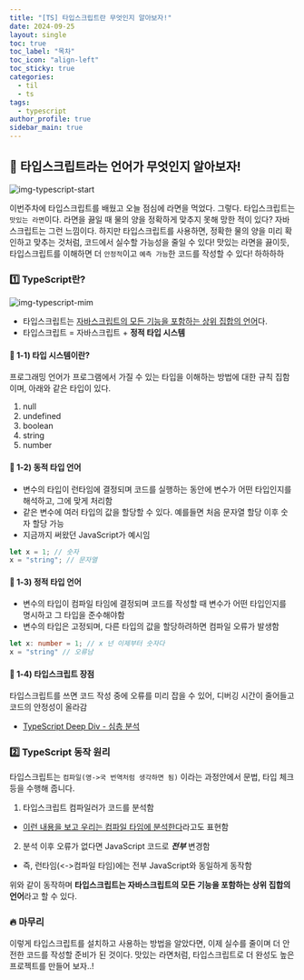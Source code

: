 ```yaml
---
title: "[TS] 타입스크립트란 무엇인지 알아보자!"
date: 2024-09-25
layout: single
toc: true
toc_label: "목차"
toc_icon: "align-left"
toc_sticky: true
categories:
  - til
  - ts  
tags:
  - typescript
author_profile: true
sidebar_main: true
---
```


## :ledger: 타입스크립트라는 언어가 무엇인지 알아보자!

![img-typescript-start](https://github.com/user-attachments/assets/358bd633-bbb5-4c19-ad78-50ee76e6daa1)

이번주차에 타입스크립트를 배웠고 오늘 점심에 라면을 먹었다. 그렇다. 타입스크립트는 `맛있는 라면`이다. 라면을 끓일 때 물의 양을 정확하게 맞추지 못해 망한 적이 있다? 자바스크립트는 그런 느낌이다. 하지만 타입스크립트를 사용하면, 정확한 물의 양을 미리 확인하고 맞추는 것처럼, 코드에서 실수할 가능성을 줄일 수 있다! 맛있는 라면을 끓이듯, 타입스크립트를 이해하면 더 `안정적`이고 `예측 가능`한 코드를 작성할 수 있다! 하하하하 

### :one: TypeScript란?

![img-typescript-mim](https://github.com/user-attachments/assets/54d3126f-66b5-42c0-a641-06c3d12412bd)

- 타입스크립트는 <u>자바스크립트의 모든 기능을 포함하는 상위 집합의 언어</u>다.
- 타입스크립트 = 자바스크립트 + <b>정적 타입 시스템</b>

#### :pushpin: 1-1) 타입 시스템이란?
프로그래밍 언어가 프로그램에서 가질 수 있는 타입을 이해하는 방법에 대한 규칙 집함이며, 아래와 같은 타입이 있다.

1. null
2. undefined
3. boolean
4. string
5. number

#### :pushpin: 1-2) 동적 타입 언어
- 변수의 타입이 런타임에 결정되며 코드를 실행하는 동안에 변수가 어떤 타입인지를 해석하고, 그에 맞게 처리함
- 같은 변수에 여러 타입의 값을 할당할 수 있다. 예를들면 처음 문자열 할당 이후 숫자 할당 가능
- 지금까지 써왔던 JavaScript가 예시임

```javascript
let x = 1; // 숫자
x = "string"; // 문자열
```

#### :pushpin: 1-3) 정적 타입 언어
- 변수의 타입이 컴파일 타임에 결정되며 코드를 작성할 때 변수가 어떤 타입인지를 명시하고 그 타입을 준수해야함
- 변수의 타입은 고정되며, 다른 타입의 값을 할당하려하면 컴파일 오류가 발생함

```typescript
let x: number = 1; // x 넌 이제부터 숫자다 
x = "string" // 오류남 
```

#### :pushpin: 1-4) 타입스크립트 장점
타입스크립트를 쓰면 코드 작성 중에 오류를 미리 잡을 수 있어, 디버깅 시간이 줄어들고 코드의 안정성이 올라감
- [TypeScript Deep Div - 심층 분석](https://basarat.gitbook.io/typescript/getting-started/why-typescript)

### :two: TypeScript 동작 원리
타입스크립트는 `컴파일(영->국 번역처럼 생각하면 됨)` 이라는 과정안에서 문법, 타입 체크 등을 수행해 줍니다.

1. 타입스크립트 컴파일러가 코드를 분석함
  - <u>이런 내용을 보고 우리는 컴파일 타임에 분석한다</u>라고도 표현함
2. 분석 이후 오류가 없다면 JavaScript 코드로 ***전부*** 변경함
  - 즉, 런타임(<->컴파일 타임)에는 전부 JavaScript와 동일하게 동작함

위와 같이 동작하며 **타입스크립트는 자바스크립트의 모든 기능을 포함하는 상위 집합의 언어**라고 할 수 있다.

### :fire: 마무리
이렇게 타입스크립트를 설치하고 사용하는 방법을 알았다면, 이제 실수를 줄이며 더 안전한 코드를 작성할 준비가 된 것이다. 맛있는 라면처럼, 타입스크립트로 더 완성도 높은 프로젝트를 만들어 보자..!